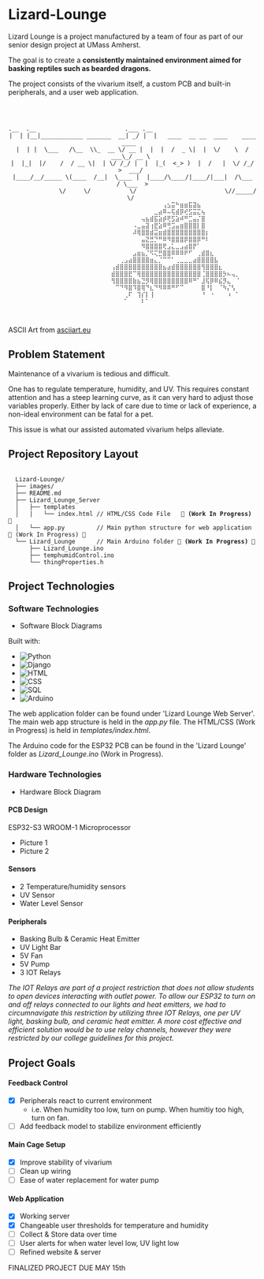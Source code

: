 <!-- PROJECT TITLE -->
# Lizard-Lounge
Lizard Lounge is a project manufactured by a team of four as part of our senior design project at UMass Amherst. 

The goal is to create a __consistently maintained environment aimed for basking reptiles such as bearded dragons.__ 

The project consists of the vivarium itself, a custom PCB and built-in peripherals, and a user web application.

<!-- PROJECT LOGO -->
<br />
<div align="center">
<pre><code>
.__  .__                         .___ .__                                      
|  | |__|____________ _______  __| _/ |  |   ____  __ __  ____    ____   ____  
|  | |  \___   /\__  \\_  __ \/ __ |  |  |  /  _ \|  |  \/    \  / ___\_/ __ \ 
|  |_|  |/    /  / __ \|  | \/ /_/ |  |  |_(  <_> )  |  /   |  \/ /_/  >  ___/ 
|____/__/_____ \(____  /__|  \____ |  |____/\____/|____/|___|  /\___  / \___  >
⠀⠀⠀⠀⠀⠀⠀⠀⠀⠀⠀ \/     \/           \/                         \//_____/      \/ 
⠀⠀⠀⠀⠀⠀⠀⠀⠀⠀⠀⠀⠀⠀⠀⠀⠀⠀⠀⠀⠀⠀⠀⠀⠀⠀⠀⠀⠀⠀⠀⠀⢠⣢⣭⠓⣶⣶⣯⣽⣦⠀⠀⠀⠀⠀⠀⠀⠀⠀
⠀⠀⠀⠀⠀⠀⠀⠀⠀⠀⠀⠀⠀⠀⠀⠀⠀⠀⠀⠀⠀⠀⠀⠀⠀⠀⠀⠀⠀⠀⣀⣴⠿⠤⢯⣾⡿⢞⣫⣭⣍⢦⠀⠀⠀⠀⠀⠀⠀⠀
⠀⠀⠀⠀⠀⠀⠀⠀⠀⠀⠀⠀⠀⠀⠀⠀⠀⠀⠀⠀⠀⠀⠀⠀⠀⠀⠀⢤⣦⣾⣯⣵⡾⢟⣫⣵⠾⠛⣉⣤⡌⣿⠀⠀⠀⠀⠀⠀⠀⠀
⠀⠀⠀⠀⠀⠀⠀⠀⠀⠀⠀⠀⠀⠀⠀⠀⠀⠀⠀⠀⠀⠀⠀⠀⠀⠠⣀⣤⣽⢰⣟⣵⠿⢛⣩⣤⣶⣿⣿⣿⡇⣿⠀⠀⠀⠀⠀⠀⠀⠀
⠀⠀⠀⠀⠀⠀⠀⠀⠀⠀⠀⠀⠀⠀⠀⠀⠀⠀⠀⠀⠀⠀⠀⠀⠀⠼⢿⣿⣿⣾⣭⣶⣾⣿⣿⣿⣿⣿⣿⣿⣿⣿⡆⠀⠀⠀⠀⠀⠀⠀
⠀⠀⠀⠀⠀⠀⠀⠀⠀⠀⠀⠀⠀⠀⠀⠀⠀⠀⠀⠀⠀⠀⠀⠀⠀⠀⠀⣤⣝⣛⡙⠛⠿⠻⣿⣿⣿⡿⣿⣿⡿⠛⠇⠀⠀⠀⠀⠀⠀⠀
⠀⠀⠀⠀⠀⠀⠀⠀⠀⠀⠀⠀⠀⠀⠀⠀⠀⠀⠀⠀⠀⠀⠀⠀⠀⠀⠀⠻⣿⣿⣿⣿⢟⣠⣅⣀⣠⣴⣿⡟⠁⠀⠀⠀⠀⠀⠀⠀⠀⠀
⠀⠀⠀⠀⠀⠀⠀⠀⠀⠀⠀⠀⠀⠀⠀⠀⠀⠀⠀⠀⠀⠀⠀⠀⠀⣠⣶⣦⡈⠫⢍⣛⣿⣿⠿⠿⠿⠟⠋⠀⢀⣾⣿⣆⠀⠀⠀⠀⠀⠀
⠀⠀⠀⠀⠀⠀⠀⠀⠀⠀⠀⠀⠀⠀⠀⠀⠀⠀⠀⠀⠀⠀⢀⣠⣴⣿⣿⣿⣿⣶⣄⡈⠉⠉⠁⢀⣀⣀⣀⣴⣿⣿⣿⣿⣧⠀⠀⠀⠀⠀
⠀⠀⠀⠀⠀⠀⠀⠀⠀⠀⠀⠀⠀⠀⠀⠀⠀⠀⠀⠀⢠⣾⣿⣿⣿⣿⣿⣿⣿⣿⣿⣿⣦⣴⣾⣿⣿⣿⣿⣿⣿⢻⣿⣿⣿⣆⠀⠀⠀⠀
⠀⠀⠀⠀⠀⠀⠀⠀⠀⠀⠀⠀⠀⠀⠀⠀⠀⠀⠀⠀⣾⣿⣿⣿⣟⠉⢿⣿⣿⣿⣿⣿⣿⣿⣿⣿⣿⣿⣿⣿⣿⢈⣿⣿⣿⣿⡳⠦⢤⡀
⠀⠀⠀⠀⠀⠀⠀⠀⠀⠀⠀⠀⠀⠀⠀⠀⠀⠀⠀⠀⢻⣿⣿⣿⣿⣷⣦⣙⡻⢿⣿⣿⣿⣿⣿⣿⣿⣿⠿⠛⠁⣸⢯⡿⠿⣮⡻⣄⠀⠈
⠀⠀⠀⠀⠀⠀⠀⠀⠀⠀⠀⠀⠀⠀⠀⠀⠀⠀⠀⠀⠀⠉⠙⠻⣿⠹⣿⢿⠙⣆⠙⠻⠿⠿⠛⠋⠉⠀⠀⠀⠀⣿⠘⡇⠀⠈⠳⡌⢣⠀
⠀⠀⠀⠀⠀⠀⠀⠀⠀⠀⠀⠀⠀⠀⠀⠀⠀⠀⠀⠀⠀⠀⠀⢀⠏⠀⢹⡎⡇⢸⠀⠀⠀⠀⠀⠀⠀⠀⠀⠀⠀⠘⠀⠐⠀⠀⠀⠰⠀⠁
⠀⠀⠀⠀⠀⠀⠀⠀⠀⠀⠀⠀⠀⠀⠀⠀⠀⠀⠀⠀⠀⠀⠀⠁⠀⠀⠀⠇⠁⠀⠀⠀⠀⠀⠀⠀⠀⠀⠀⠀⠀⠀⠀⠀⠀⠀⠀⠀⠀⠀

</code></pre>
</div>

ASCII Art from [asciiart.eu](https://www.asciiart.eu)

<!-- PROBLEM STATEMENT -->
## Problem Statement
Maintenance of a vivarium is tedious and difficult.

One has to regulate temperature, humidity, and UV. This requires constant attention and has a steep learning curve, as it can very hard to adjust those variables properly. Either by lack of care due to time or lack of experience, a non-ideal environment can be fatal for a pet. 

This issue is what our assisted automated vivarium helps alleviate.

<!-- FILE STRUCTURE -->
## Project Repository Layout

<pre><code>
  Lizard-Lounge/
  ├── images/ 
  ├── README.md 
  ├── Lizard_Lounge_Server
  │   ├── templates
  │   |   └── index.html // HTML/CSS Code File  <b> 🛑 (Work In Progress) 🛑 </b> 
  │   └── app.py         // Main python structure for web application 🛑 (Work In Progress) 🛑 </b> 
  └── Lizard_Lounge      // Main Arduino folder <b>🛑 (Work In Progress) 🛑 </b>
      ├── Lizard_Lounge.ino
      ├── temphumidControl.ino
      └── thingProperties.h
</code></pre>
      
<!-- PROJECT TECHNOLOGIES -->

## Project Technologies

### Software Technologies

* Software Block Diagrams

Built with:

* ![Python](https://img.shields.io/badge/-Python-3776AB?style=flat&logo=python)  
* ![Django](https://img.shields.io/badge/-Django-092E20?style=flat&logo=django&logoColor=white)  
* ![HTML](https://img.shields.io/badge/-HTML5-E34F26?style=flat&logo=html5&logoColor=white)  
* ![CSS](https://img.shields.io/badge/-CSS3-1572B6?style=flat&logo=css3)  
* ![SQL](https://img.shields.io/badge/-SQL-4479A1?style=flat&logo=mysql&logoColor=white)  
* ![Arduino](https://img.shields.io/badge/-Arduino-00979D?style=flat&logo=arduino&logoColor=white)  


The web application folder can be found under 'Lizard Lounge Web Server'. The main web app structure is held in the *app.py* file. The HTML/CSS (Work in Progress) is held in *templates/index.html*. 

The Arduino code for the ESP32 PCB can be found in the 'Lizard Lounge' folder as *Lizard_Lounge.ino* (Work in Progress).

### Hardware Technologies

* Hardware Block Diagram

#### PCB Design

ESP32-S3 WROOM-1 Microprocessor
* Picture 1
* Picture 2

#### Sensors
* 2 Temperature/humidity sensors
* UV Sensor
* Water Level Sensor

#### Peripherals
* Basking Bulb & Ceramic Heat Emitter
* UV Light Bar
* 5V Fan
* 5V Pump
* 3 IOT Relays
    
_The IOT Relays are part of a project restriction that does not allow students to open devices interacting with outlet power. To allow our ESP32 to turn on and off relays connected to our lights and heat emitters, we had to circumnavigate this restriction by utilizing three IOT Relays, one per UV light, basking bulb, and ceramic heat emitter. A more cost effective and efficient solution would be to use relay channels, however they were restricted by our college guidelines for this project._

## Project Goals

#### Feedback Control
- [x] Peripherals react to current environment
  - i.e. When humidity too low, turn on pump. When humitiy too high, turn on fan.
- [ ] Add feedback model to stabilize environment efficiently

#### Main Cage Setup
- [x] Improve stability of vivarium
- [ ] Clean up wiring
- [ ] Ease of water replacement for water pump

#### Web Application
- [x] Working server
- [x] Changeable user thresholds for temperature and humidity
- [ ] Collect & Store data over time
- [ ] User alerts for when water level low, UV light low
- [ ] Refined website & server

FINALIZED PROJECT DUE MAY 15th

⠀
